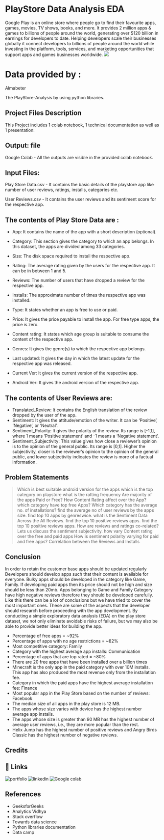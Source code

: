 # PlayStore Data Analysis EDA

    
Google Play is an online store where people go to find their favourite apps, games, movies, TV shows, books, and more. It provides 2 million apps & games to billions of people around the world, generating over $120 billion in earnings for developers to date. Helping developers scale their businesses globally it connect developers to billions of people around the world while investing in the platform, tools, services, and marketing opportunities that support apps and games businesses worldwide.
![](playstore_logo.webp)

# Data provided by :
Almabeter

The PlayStore-Analysis by using python libraries.
##


##  Project Files Description
This Project includes 1 colab notebook, 1 technical documentation as well as 1 presentation:
## Output: file
Google Colab - All the outputs are visible in the provided colab notebook.

## Input Files:
Play Store Data.csv - It contains the basic details of the playstore app like number of user reviews, ratings, installs, categories etc.

User Reviews.csv - It contains the user reviews and its sentiment score for the respective app.

## The contents of Play Store Data are :

* App: It contains the name of the app with a short description (optional).

* Category: This section gives the category to which an app belongs. In this dataset, the apps are divided among 33 categories.

* Size: The disk space required to install the respective app.
* Rating: The average rating given by the users for the respective app. It can be in between 1 and 5.
* Reviews: The number of users that have dropped a review for the respective app.
* Installs: The approximate number of times the respective app was installed.
* Type: It states whether an app is free to use or paid.
* Price: It gives the price payable to install the app. For free type apps, the price is zero.
* Content rating: It states which age group is suitable to consume the content of the respective app.
* Genres: It gives the genre(s) to which the respective app belongs.
* Last updated: It gives the day in which the latest update for the respective app was released.
* Current Ver: It gives the current version of the respective app.
* Android Ver: It gives the android version of the respective app.

## The contents of User Reviews are:

* Translated_Review: It contains the English translation of the review dropped by the user of the app.
* Sentiment: It gives the attitude/emotion of the writer. It can be ‘Positive’, ‘Negative’, or ‘Neutral’.
* Sentiment_Polarity: It gives the polarity of the review. Its range is [-1,1], where 1 means ‘Positive statement’ and -1 means a ‘Negative statement’.
* Sentiment_Subjectivity: This value gives how close a reviewer’s opinion is to the opinion of the general public. Its range is [0,1]. Higher the subjectivity, closer is the reviewer’s opinion to the opinion of the general public, and lower subjectivity indicates the review is more of a factual information.


## Problem Statements

> Which is best suitable android version for the apps
> which is the top category on playstore
> what is the ratting frequency
> Are majority of the apps Paid or Free?
> How Content Rating affect over the App?
> which category have top free Apps?
> Which category has the average no. of installations?
> find the average no of user reviews by the apps size.
> find top 10 apps by genreswice.
> what is the Sentiment Data Across the All Reviews.
> find the top 10 positive reviews apps.
> find the top 10 positive reviews apps.
> How are reviews and ratings co-related?
> Lets us discuss the sentiment subjectivity.
> how vary Content rating over the free and paid apps
> How is sentiment polarity varying for paid and free apps?
> Correlation between the Reviews and Installs
## Conclusion

In order to retain the customer base apps should be updated regularly Developers should develop apps such that their content is available for everyone. Bulky apps should be developed in the category like Game, Family. If developing paid apps then its price should not be high and size should be less than 20mb. Apps belonging to Game and Family Category have high negative reviews therefore they should be developed carefully. Like this there can be a lot of conclusions but we have tried to cover the most important ones. These are some of the aspects that the developer should research before proceeding with the app development. By conducting a simple exploratory data analysis (EDA) on the play store dataset, we not only eliminate avoidable risks of failure, but we may also be able to provide better ideas for building the app.

* Percentage of free apps = ~92%
* Percentage of apps with no age restrictions = ~82%
* Most competitive category: Family
* Category with the highest average app installs: Communication
* Percentage of apps that are top rated = ~80%
* There are 20 free apps that have been installed over a billion times
* Minecraft is the only app in the paid category with over 10M installs. This app has also produced the most revenue only from the installation fee.
* Category in which the paid apps have the highest average installation fee: Finance
* Most popular app in the Play Store based on the number of reviews: Facebook
* The median size of all apps in the play store is 12 MB.
* The apps whose size varies with device has the highest number average app installs.
* The apps whose size is greater than 90 MB has the highest number of average user reviews, i.e., they are more popular than the rest.
* Helix Jump has the highest number of positive reviews and Angry Birds Classic has the highest number of negative reviews.
## Credits
## 🔗 Links
![portfolio](https://img.shields.io/badge/my_portfolio-000?style=for-the-badge&logo=ko-fi&logoColor=white)
![linkedin](https://img.shields.io/badge/linkedin-0A66C2?style=for-the-badge&logo=linkedin&logoColor=white)
![Google colab]()

## References

* GeeksforGeeks
* Analytics Vidhya
* Stack overflow
* Towards data science
* Python libraries documentation
* Data camp


